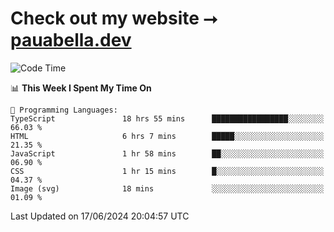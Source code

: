# Check out my website ⭢ [pauabella.dev](https://pauabella.dev)

<!--START_SECTION:waka-->
![Code Time](http://img.shields.io/badge/Code%20Time-3%2C472%20hrs%2016%20mins-blue)

📊 **This Week I Spent My Time On** 

```text
💬 Programming Languages: 
TypeScript               18 hrs 55 mins      █████████████████░░░░░░░░   66.03 % 
HTML                     6 hrs 7 mins        █████░░░░░░░░░░░░░░░░░░░░   21.35 % 
JavaScript               1 hr 58 mins        ██░░░░░░░░░░░░░░░░░░░░░░░   06.90 % 
CSS                      1 hr 15 mins        █░░░░░░░░░░░░░░░░░░░░░░░░   04.37 % 
Image (svg)              18 mins             ░░░░░░░░░░░░░░░░░░░░░░░░░   01.09 % 
```


 Last Updated on 17/06/2024 20:04:57 UTC
<!--END_SECTION:waka-->

